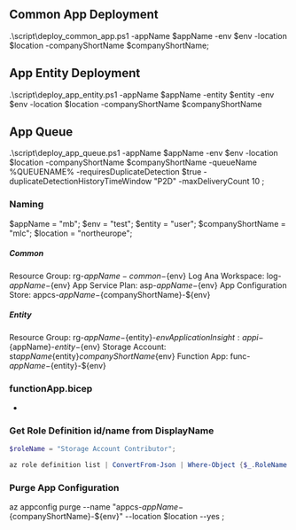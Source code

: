 
## Common App Deployment

.\script\deploy_common_app.ps1 -appName $appName -env $env -location $location -companyShortName $companyShortName;

## App Entity Deployment

.\script\deploy_app_entity.ps1 -appName $appName -entity $entity -env $env -location $location -companyShortName $companyShortName

## App Queue

.\script\deploy_app_queue.ps1 -appName $appName -env $env -location $location -companyShortName $companyShortName -queueName %QUEUENAME% -requiresDuplicateDetection $true -duplicateDetectionHistoryTimeWindow "P2D" -maxDeliveryCount 10
;





### Naming

$appName = "mb";
$env = "test";
$entity = "user";
$companyShortName = "mlc";
$location = "northeurope";


##### Common

Resource Group: rg-${appName}-common-${env}
   Log Ana Workspace: log-${appName}-${env}
   App Service Plan: asp-${appName}-${env}
   App Configuration Store: appcs-${appName}-${companyShortName}-${env}

##### Entity

Resource Group: rg-${appName}-${entity}-${env}
   Application Insight: appi-${appName}-${entity}-${env}
   Storage Account: st${appName}${entity}${companyShortName}${env}
   Function App: func-${appName}-${entity}-${env}


### functionApp.bicep

   - 



### Get Role Definition id/name from DisplayName

```powershell
$roleName = "Storage Account Contributor";

az role definition list | ConvertFrom-Json | Where-Object {$_.RoleName -eq "${roleName}"} | Select-Object -ExpandProperty name

```


### Purge App Configuration

az appconfig purge --name "appcs-${appName}-${companyShortName}-${env}" --location $location --yes
;

                 
